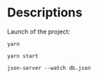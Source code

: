 # Descriptions
Launch of the project:

```yarn```

```yarn start```

```json-server --watch db.json```

